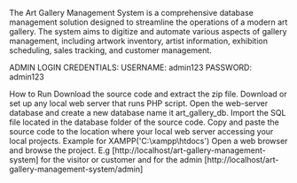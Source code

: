 The Art Gallery Management System is a comprehensive database management solution designed to 
streamline the operations of a modern art gallery. The system aims to digitize and automate various 
aspects of gallery management, including artwork inventory, artist information, exhibition 
scheduling, sales tracking, and customer management.

ADMIN LOGIN CREDENTIALS:
USERNAME: admin123
PASSWORD: admin123

How to Run
Download the source code and extract the zip file.
Download or set up any local web server that runs PHP script.
Open the web-server database and create a new database name it art_gallery_db.
Import the SQL file located in the database folder of the source code.
Copy and paste the source code to the location where your local web server accessing your local projects. Example for XAMPP('C:\xampp\htdocs')
Open a web browser and browse the project. E.g [http://localhost/art-gallery-management-system] for the visitor or customer and for the admin [http://localhost/art-gallery-management-system/admin]

